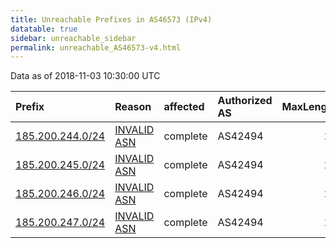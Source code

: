 ```yaml
---
title: Unreachable Prefixes in AS46573 (IPv4)
datatable: true
sidebar: unreachable_sidebar
permalink: unreachable_AS46573-v4.html
---
```


Data as of 2018-11-03 10:30:00 UTC


<div class="datatable-begin"></div>

| Prefix                                                     | Reason                                                                                                  | affected   | Authorized AS   |   MaxLength | Anchor                                         |   unreachable /24s |
|:-----------------------------------------------------------|:--------------------------------------------------------------------------------------------------------|:-----------|:----------------|------------:|:-----------------------------------------------|-------------------:|
| [185.200.244.0/24](https://stat.ripe.net/185.200.244.0/24) | [INVALID ASN](https://rpki-validator.ripe.net/announcement-preview?asn=AS46573&prefix=185.200.244.0/24) | complete   | AS42494         |          24 | [RIPE](unreachable_RIPE_NCC_RPKI_Root-v4.html) |                  1 |
| [185.200.245.0/24](https://stat.ripe.net/185.200.245.0/24) | [INVALID ASN](https://rpki-validator.ripe.net/announcement-preview?asn=AS46573&prefix=185.200.245.0/24) | complete   | AS42494         |          24 | [RIPE](unreachable_RIPE_NCC_RPKI_Root-v4.html) |                  1 |
| [185.200.246.0/24](https://stat.ripe.net/185.200.246.0/24) | [INVALID ASN](https://rpki-validator.ripe.net/announcement-preview?asn=AS46573&prefix=185.200.246.0/24) | complete   | AS42494         |          24 | [RIPE](unreachable_RIPE_NCC_RPKI_Root-v4.html) |                  1 |
| [185.200.247.0/24](https://stat.ripe.net/185.200.247.0/24) | [INVALID ASN](https://rpki-validator.ripe.net/announcement-preview?asn=AS46573&prefix=185.200.247.0/24) | complete   | AS42494         |          24 | [RIPE](unreachable_RIPE_NCC_RPKI_Root-v4.html) |                  1 |

<div class="datatable-end"></div>
